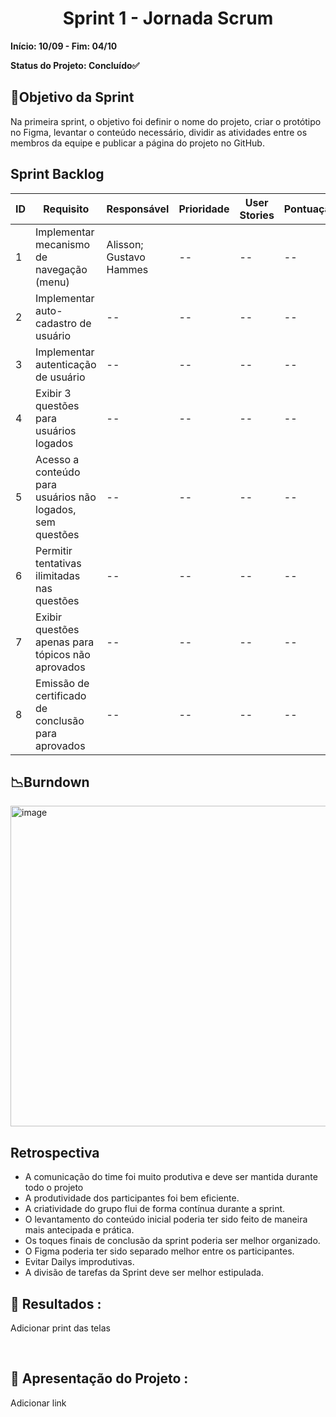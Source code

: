 <h1 align="center"> Sprint 1 - Jornada Scrum </h1>

**Início: 10/09 - Fim: 04/10**

**Status do Projeto: Concluído✅**

<span id="objetivo">
  
## 📌Objetivo da Sprint
Na primeira sprint, o objetivo foi definir o nome do projeto, criar o protótipo no Figma, levantar o conteúdo necessário, dividir as atividades entre os membros da equipe e publicar a página do projeto no GitHub.
<br>

## Sprint Backlog

| ID | Requisito          | Responsável | Prioridade | User Stories                                                 | Pontuação | Definition of Done                                           |
|----|--------------------|-------------|------------|-------------------------------------------------------------|-----------|-------------------------------------------------------------|
| 1  | Implementar mecanismo de navegação (menu)    | Alisson; Gustavo Hammes      | --       | -- | --         | -- |
| 2  | Implementar auto-cadastro de usuário    | --        | --       | -- | --         | -- |
| 3  | Implementar autenticação de usuário    | --        | --       | -- | --         | -- |
| 4  | Exibir 3 questões para usuários logados    | --        | --       | -- | --         | -- |
| 5  | Acesso a conteúdo para usuários não logados, sem questões    | --        | --       | -- | --         | -- |
| 6  | Permitir tentativas ilimitadas nas questões    | --        | --       | -- | --         | -- |
| 7  | Exibir questões apenas para tópicos não aprovados    | --        | --       | -- | --         | -- |
| 8  | Emissão de certificado de conclusão para aprovados    | --        | --       | -- | --         | -- |




## 📉Burndown

<img width="513" alt="image" src="https://github.com/user-attachments/assets/713183ea-bccf-4bd9-b978-5ce693417c2a">


</br>

## Retrospectiva

* A comunicação do time foi muito produtiva e deve ser mantida durante todo o projeto
* A produtividade dos participantes foi bem eficiente.
* A criatividade do grupo flui de forma contínua durante a sprint.
* O levantamento do conteúdo inicial poderia ter sido feito de maneira mais antecipada e prática.
* Os toques finais de conclusão da sprint poderia ser melhor organizado.
* O Figma poderia ter sido separado melhor entre os participantes.
* Evitar Dailys improdutivas.
* A divisão de tarefas da Sprint deve ser melhor estipulada.
  

## 🔗 Resultados :

Adicionar print das telas

<br>

## 🎥 Apresentação do Projeto :

Adicionar link

<br>
